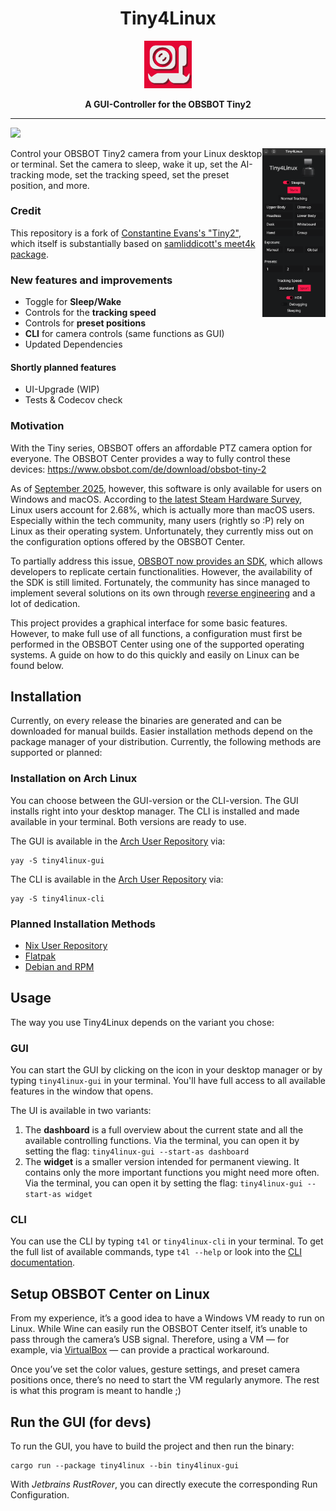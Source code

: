 <h1 align="center">Tiny4Linux</h1>

<p align="center">
    <img src="https://raw.githubusercontent.com/OpenFoxes/Tiny4Linux-Icons/main/generated/png/title-icon/v2.0-hard-shadow.png" width="15%" alt="Icon" />
</p>

<p align="center"><b>A GUI-Controller for the OBSBOT Tiny2</b></p>

---

[<img src="https://img.shields.io/badge/Arch_Linux-1793D1?style=for-the-badge&logo=arch-linux&logoColor=white" />](#installation-on-arch-linux)

<img src="src/assets/screenshot.png" align="right" width="20%" alt="GUI of the current version"/>

Control your OBSBOT Tiny2 camera from your Linux desktop or terminal.
Set the camera to sleep, wake it up, set the AI-tracking mode, set the tracking speed, set the preset position, and more.

### Credit

This repository is a fork of [Constantine Evans's "Tiny2"](https://github.com/cgevans/tiny2),
which itself is substantially based on [samliddicott's meet4k package](https://github.com/samliddicott/meet4k).

### New features and improvements

- Toggle for **Sleep/Wake**
- Controls for the **tracking speed**
- Controls for **preset positions**
- **CLI** for camera controls (same functions as GUI)
- Updated Dependencies

#### Shortly planned features

- UI-Upgrade (WIP)
- Tests & Codecov check

### Motivation

With the Tiny series, OBSBOT offers an affordable PTZ camera option for everyone.
The OBSBOT Center provides a way to fully control these devices: https://www.obsbot.com/de/download/obsbot-tiny-2

As of [September 2025](https://web.archive.org/web/20251008100439/https://www.obsbot.com/download/obsbot-tiny-2), however, this software is only available for users on Windows and macOS.
According to [the latest Steam Hardware Survey](https://web.archive.org/web/20251008101418/https://store.steampowered.com/hwsurvey/Steam-Hardware-Software-Survey-Welcome-to-Steam), Linux users account for 2.68%, which is actually more than macOS users.
Especially within the tech community, many users (rightly so :P) rely on Linux as their operating system.
Unfortunately, they currently miss out on the configuration options offered by the OBSBOT Center.

To partially address this issue, [OBSBOT now provides an SDK](https://www.obsbot.com/de/sdk), which allows developers to replicate certain functionalities.
However, the availability of the SDK is still limited.
Fortunately, the community has since managed to implement several solutions on its own through [reverse engineering](https://github.com/taxfromdk/obsbot_tiny_reversing) and a lot of dedication.

This project provides a graphical interface for some basic features.
However, to make full use of all functions, a configuration must first be performed in the OBSBOT Center using one of the supported operating systems.
A guide on how to do this quickly and easily on Linux can be found below.

## Installation

Currently, on every release the binaries are generated and can be downloaded for manual builds.
Easier installation methods depend on the package manager of your distribution.
Currently, the following methods are supported or planned:

### Installation on Arch Linux

You can choose between the GUI-version or the CLI-version.
The GUI installs right into your desktop manager.
The CLI is installed and made available in your terminal.
Both versions are ready to use.

The GUI is available in the [Arch User Repository](https://aur.archlinux.org/packages/tiny4linux-gui/) via:
```shell
yay -S tiny4linux-gui
```

The CLI is available in the [Arch User Repository](https://aur.archlinux.org/packages/tiny4linux-cli/) via:
```shell
yay -S tiny4linux-cli
```

### Planned Installation Methods

- [Nix User Repository](https://github.com/OpenFoxes/Tiny4Linux/issues/38)
- [Flatpak](https://github.com/OpenFoxes/Tiny4Linux/issues/39)
- [Debian and RPM](https://github.com/OpenFoxes/Tiny4Linux/issues/18)

## Usage

The way you use Tiny4Linux depends on the variant you chose:

### GUI

You can start the GUI by clicking on the icon in your desktop manager or by typing `tiny4linux-gui` in your terminal.
You'll have full access to all available features in the window that opens.

The UI is available in two variants:

1. The **dashboard** is a full overview about the current state and all the available controlling functions.
Via the terminal, you can open it by setting the flag: `tiny4linux-gui --start-as dashboard`
2. The **widget** is a smaller version intended for permanent viewing.
It contains only the more important functions you might need more often.
Via the terminal, you can open it by setting the flag: `tiny4linux-gui --start-as widget`

### CLI

You can use the CLI by typing `t4l` or `tiny4linux-cli` in your terminal.
To get the full list of available commands, type `t4l --help` or look into the [CLI documentation](docs/cli.md).

## Setup OBSBOT Center on Linux

From my experience, it’s a good idea to have a Windows VM ready to run on Linux.
While Wine can easily run the OBSBOT Center itself, it’s unable to pass through the camera’s USB signal.
Therefore, using a VM — for example, via [VirtualBox](https://wiki.archlinux.org/title/VirtualBox) — can provide a practical workaround.

Once you’ve set the color values, gesture settings, and preset camera positions once, there’s no need to start the VM regularly anymore.
The rest is what this program is meant to handle ;)

## Run the GUI (for devs)

To run the GUI, you have to build the project and then run the binary:

```shell
cargo run --package tiny4linux --bin tiny4linux-gui
```

With *Jetbrains RustRover*, you can directly execute the corresponding Run Configuration.
